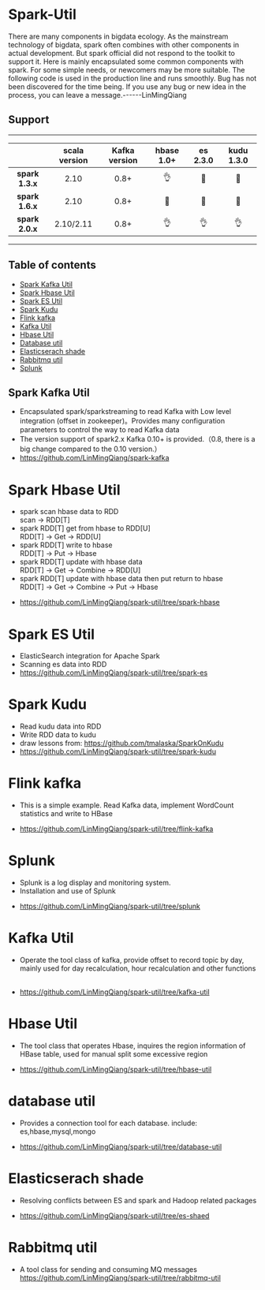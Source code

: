 # Spark-Util 
There are many components in bigdata ecology. As the mainstream technology of bigdata, spark often combines with other components in actual development. But spark official did not respond to the toolkit to support it.
Here is mainly encapsulated some common components with spark. For some simple needs, or newcomers may be more suitable. The following code is used in the production line and runs smoothly. Bug has not been discovered for the time being. If you use any bug or new idea in the process, you can leave a message.------LinMingQiang  <br>
## Support
---
|                    | scala version      |Kafka version       | hbase 1.0+         | es   2.3.0         |kudu  1.3.0         |
|:------------------:|:------------------:|:------------------:|:------------------:|:------------------:|:------------------:|
| **spark 1.3.x**    | 2.10               | 0.8+               | :ok_hand: | :star2: | :eggplant: |
| **spark 1.6.x**    | 2.10               | 0.8+               | :baby_chick: | :santa: | :corn: |
| **spark 2.0.x**    | 2.10/2.11          | 0.8+               | :ok_hand: | :ok_hand: | :ok_hand: |
---

## Table of contents
- [Spark Kafka Util](#Spark-Kafka-Util)
- [Spark Hbase Util](#Spark-Hbase-Util)
- [Spark ES Util](#Spark-ES-Util)
- [Spark Kudu](#Spark-Kudu)
- [Flink kafka](#Flink-kafka)
- [Kafka Util](#Kafka-Util)
- [Hbase Util](#Hbase-Util)
- [Database util](#database-util)
- [Elasticserach shade](#Elasticserach-shade)
- [Rabbitmq util](#Rabbitmq-util)
- [Splunk](#Splunk)


<a name="Spark-Kafka-Util"></a>
 ## Spark Kafka Util <br>
 - Encapsulated spark/sparkstreaming to read Kafka with Low level integration (offset in zookeeper)。Provides many configuration parameters to control the way to read Kafka data
 - The version support of spark2.x Kafka 0.10+ is provided.（0.8, there is a big change compared to the 0.10 version.）
 - https://github.com/LinMingQiang/spark-kafka

<a name="Spark-Hbase-Util"></a>
 # Spark Hbase Util <br>
 * spark scan hbase data to RDD <br>
  scan -> RDD[T]
 * spark RDD[T] get from hbase to RDD[U] <br>
  RDD[T] -> Get -> RDD[U]
 * spark RDD[T] write to hbase <br>
  RDD[T] -> Put -> Hbase
 * spark RDD[T] update with hbase data  <br>
  RDD[T] -> Get -> Combine -> RDD[U] <br>
 * spark RDD[T] update with hbase data then put return to hbase <br>
  RDD[T] -> Get -> Combine -> Put -> Hbase
 - https://github.com/LinMingQiang/spark-util/tree/spark-hbase
 
<a name="Spark-ES-Util"></a>
# Spark ES Util  <br>
- ElasticSearch integration for Apache Spark  <br>
- Scanning es data into RDD <br>
- https://github.com/LinMingQiang/spark-util/tree/spark-es

<a name="Spark-Kudu"></a>
# Spark Kudu  <br>
- Read kudu data into RDD <br>
- Write RDD data to kudu <br>
- draw lessons from: https://github.com/tmalaska/SparkOnKudu
- https://github.com/LinMingQiang/spark-util/tree/spark-kudu

<a name="Flink-kafka"></a>
# Flink kafka
* This is a simple example. Read Kafka data, implement WordCount statistics and write to HBase <br>
- https://github.com/LinMingQiang/spark-util/tree/flink-kafka

<a name="Splunk"></a>
# Splunk  <br>
* Splunk is a log display and monitoring system.
* Installation and use of Splunk <br>
- https://github.com/LinMingQiang/spark-util/tree/splunk

<a name="Kafka-Util"></a>
# Kafka Util
* Operate the tool class of kafka, provide offset to record topic by day, mainly used for day recalculation, hour recalculation and other functions  <br>
- https://github.com/LinMingQiang/spark-util/tree/kafka-util

<a name="Hbase-Util"></a>
# Hbase Util
* The tool class that operates Hbase, inquires the region information of HBase table, used for manual split some excessive region  <br>
- https://github.com/LinMingQiang/spark-util/tree/hbase-util

<a name="Database-util"></a>
# database util
* Provides a connection tool for each database. include: es,hbase,mysql,mongo  <br>
- https://github.com/LinMingQiang/spark-util/tree/database-util

<a name="Elasticserach-shade"></a>
# Elasticserach shade
* Resolving conflicts between ES and spark and Hadoop related packages <br>
- https://github.com/LinMingQiang/spark-util/tree/es-shaed

<a name="Rabbitmq-util"></a>
# Rabbitmq util
* A tool class for sending and consuming MQ messages  <br>
https://github.com/LinMingQiang/spark-util/tree/rabbitmq-util

